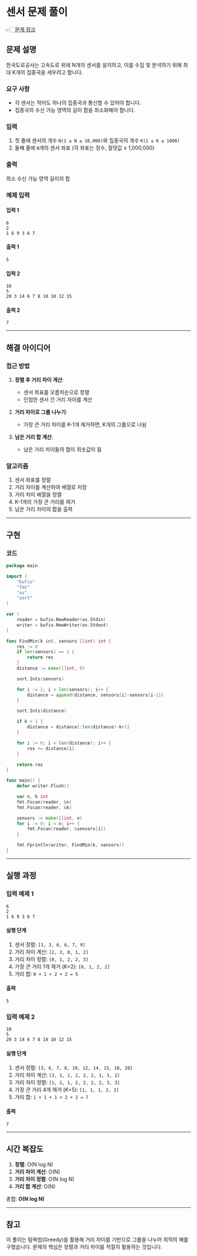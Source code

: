 # 센서 문제 풀이
👉🏻[문제 링크](https://www.acmicpc.net/problem/2212)

## 문제 설명

한국도로공사는 고속도로 위에 N개의 센서를 설치하고, 이를 수집 및 분석하기 위해 최대 K개의 집중국을 세우려고 합니다.

### 요구 사항
- 각 센서는 적어도 하나의 집중국과 통신할 수 있어야 합니다.
- 집중국의 수신 가능 영역의 길이 합을 최소화해야 합니다.

### 입력
1. 첫 줄에 센서의 개수 `N(1 ≤ N ≤ 10,000)`와 집중국의 개수 `K(1 ≤ K ≤ 1000)`
2. 둘째 줄에 `N`개의 센서 좌표 (각 좌표는 정수, 절댓값 ≤ 1,000,000)

### 출력
최소 수신 가능 영역 길이의 합

### 예제 입력
#### 입력 1
```
6
2
1 6 9 3 6 7
```
#### 출력 1
```
5
```

#### 입력 2
```
10
5
20 3 14 6 7 8 18 10 12 15
```
#### 출력 2
```
7
```

---

## 해결 아이디어

### 접근 방법
1. **정렬 후 거리 차이 계산**:
   - 센서 좌표를 오름차순으로 정렬
   - 인접한 센서 간 거리 차이를 계산

2. **거리 차이로 그룹 나누기**:
   - 가장 큰 거리 차이를 K-1개 제거하면, K개의 그룹으로 나뉨

3. **남은 거리 합 계산**:
   - 남은 거리 차이들의 합이 최솟값이 됨

### 알고리즘
1. 센서 좌표를 정렬
2. 거리 차이를 계산하여 배열로 저장
3. 거리 차이 배열을 정렬
4. K-1개의 가장 큰 거리를 제거
5. 남은 거리 차이의 합을 출력

---

## 구현

### 코드
```go
package main

import (
	"bufio"
	"fmt"
	"os"
	"sort"
)

var (
	reader = bufio.NewReader(os.Stdin)
	writer = bufio.NewWriter(os.Stdout)
)

func FindMin(k int, sensors []int) int {
	res := 0
	if len(sensors) == 1 {
		return res
	}
	distance := make([]int, 0)

	sort.Ints(sensors)

	for i := 1; i < len(sensors); i++ {
		distance = append(distance, sensors[i]-sensors[i-1])
	}

	sort.Ints(distance)

	if k > 1 {
		distance = distance[:len(distance)-k+1]
	}

	for i := 0; i < len(distance); i++ {
		res += distance[i]
	}

	return res
}

func main() {
	defer writer.Flush()

	var n, k int
	fmt.Fscan(reader, &n)
	fmt.Fscan(reader, &k)

	sensors := make([]int, n)
	for i := 0; i < n; i++ {
		fmt.Fscan(reader, &sensors[i])
	}

	fmt.Fprintln(writer, FindMin(k, sensors))
}
```

---

## 실행 과정

### 입력 예제 1
```
6
2
1 6 9 3 6 7
```

#### 실행 단계
1. 센서 정렬: `[1, 3, 6, 6, 7, 9]`
2. 거리 차이 계산: `[2, 3, 0, 1, 2]`
3. 거리 차이 정렬: `[0, 1, 2, 2, 3]`
4. 가장 큰 거리 1개 제거 (K=2): `[0, 1, 2, 2]`
5. 거리 합: `0 + 1 + 2 + 2 = 5`

#### 출력
```
5
```

### 입력 예제 2
```
10
5
20 3 14 6 7 8 18 10 12 15
```

#### 실행 단계
1. 센서 정렬: `[3, 6, 7, 8, 10, 12, 14, 15, 18, 20]`
2. 거리 차이 계산: `[3, 1, 1, 2, 2, 2, 1, 3, 2]`
3. 거리 차이 정렬: `[1, 1, 1, 2, 2, 2, 2, 3, 3]`
4. 가장 큰 거리 4개 제거 (K=5): `[1, 1, 1, 2, 2]`
5. 거리 합: `1 + 1 + 1 + 2 + 2 = 7`

#### 출력
```
7
```

---

## 시간 복잡도

1. **정렬**: O(N log N)
2. **거리 차이 계산**: O(N)
3. **거리 차이 정렬**: O(N log N)
4. **거리 합 계산**: O(N)

총합: **O(N log N)**

---

## 참고

이 풀이는 탐욕법(Greedy)을 활용해 거리 차이를 기반으로 그룹을 나누어 최적의 해를 구했습니다. 문제의 핵심은 정렬과 거리 차이를 적절히 활용하는 것입니다.

